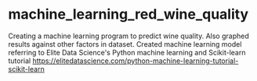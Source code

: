 # machine_learning_red_wine_quality
Creating a machine learning program to predict wine quality. Also graphed results against other factors in dataset. Created machine learning model referring to Elite Data Science's Python machine learning and Scikit-learn tutorial https://elitedatascience.com/python-machine-learning-tutorial-scikit-learn
